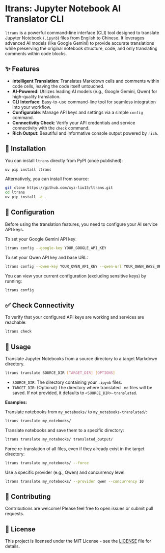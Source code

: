 # ltrans: Jupyter Notebook AI Translator CLI

`ltrans` is a powerful command-line interface (CLI) tool designed to translate Jupyter Notebook (`.ipynb`) files from English to Chinese. It leverages advanced AI models (like Google Gemini) to provide accurate translations while preserving the original notebook structure, code, and only translating comments within code blocks.

## ✨ Features

*   **Intelligent Translation**: Translates Markdown cells and comments within code cells, leaving the code itself untouched.
*   **AI-Powered**: Utilizes leading AI models (e.g., Google Gemini, Qwen) for high-quality translation.
*   **CLI Interface**: Easy-to-use command-line tool for seamless integration into your workflow.
*   **Configurable**: Manage API keys and settings via a simple `config` command.
*   **Connectivity Check**: Verify your API credentials and service connectivity with the `check` command.
*   **Rich Output**: Beautiful and informative console output powered by `rich`.

## 🚀 Installation

You can install `ltrans` directly from PyPI (once published):

```bash
uv pip install ltrans
```

Alternatively, you can install from source:

```bash
git clone https://github.com/xyz-liu15/ltrans.git
cd ltrans
uv pip install -e .
```

## 🔑 Configuration

Before using the translation features, you need to configure your AI service API keys.

To set your Google Gemini API key:

```bash
ltrans config --google-key YOUR_GOOGLE_API_KEY
```

To set your Qwen API key and base URL:

```bash
ltrans config --qwen-key YOUR_QWEN_API_KEY --qwen-url YOUR_QWEN_BASE_URL
```

You can view your current configuration (excluding sensitive keys) by running:

```bash
ltrans config
```

## ✅ Check Connectivity

To verify that your configured API keys are working and services are reachable:

```bash
ltrans check
```

## 📖 Usage

Translate Jupyter Notebooks from a source directory to a target Markdown directory.

```bash
ltrans translate SOURCE_DIR [TARGET_DIR] [OPTIONS]
```

*   `SOURCE_DIR`: The directory containing your `.ipynb` files.
*   `TARGET_DIR`: (Optional) The directory where translated `.md` files will be saved. If not provided, it defaults to `<SOURCE_DIR>-translated`.

**Examples:**

Translate notebooks from `my_notebooks/` to `my_notebooks-translated/`:

```bash
ltrans translate my_notebooks/
```

Translate notebooks and save them to a specific directory:

```bash
ltrans translate my_notebooks/ translated_output/
```

Force re-translation of all files, even if they already exist in the target directory:

```bash
ltrans translate my_notebooks/ --force
```

Use a specific provider (e.g., Qwen) and concurrency level:

```bash
ltrans translate my_notebooks/ --provider qwen --concurrency 10
```

## 🤝 Contributing

Contributions are welcome! Please feel free to open issues or submit pull requests.

## 📄 License

This project is licensed under the MIT License - see the [LICENSE](LICENSE) file for details.
